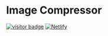 # Image Compressor

[![visitor badge](https://visitor-badge.glitch.me/badge?page_id=jeelfaldu.image-compressor&left_color=red&right_color=green&left_text=Total%20Visitors)](https://papaya-biscotti-224fe2.netlify.app/)
[![Netlify](https://img.shields.io/badge/netlify-%23000000.svg?style=for-the-badge&logo=netlify&logoColor=#00C7B7)](https://papaya-biscotti-224fe2.netlify.app/)
